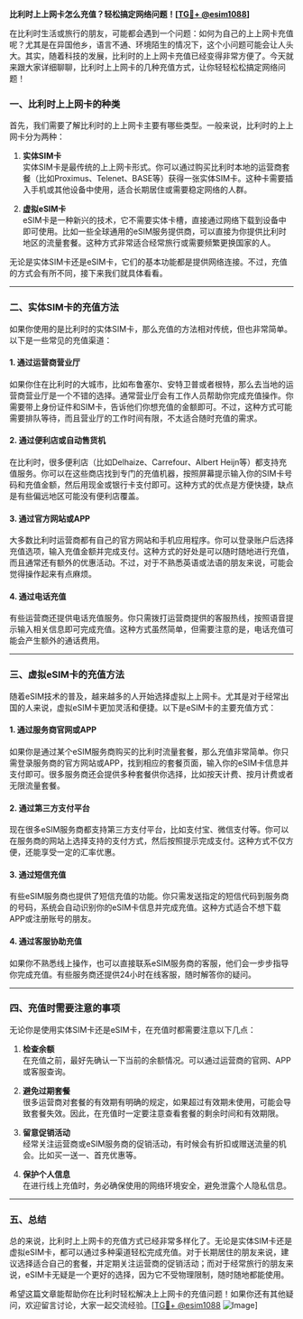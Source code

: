 **比利时上上网卡怎么充值？轻松搞定网络问题！[[TG💪+ @esim1088](https://t.me/s/esim1088)]**

在比利时生活或旅行的朋友，可能都会遇到一个问题：如何为自己的上上网卡充值呢？尤其是在异国他乡，语言不通、环境陌生的情况下，这个小问题可能会让人头大。其实，随着科技的发展，比利时的上上网卡充值已经变得非常方便了。今天就来跟大家详细聊聊，比利时上上网卡的几种充值方式，让你轻轻松松搞定网络问题！

### 一、比利时上上网卡的种类

首先，我们需要了解比利时的上上网卡主要有哪些类型。一般来说，比利时的上上网卡分为两种：

1. **实体SIM卡**  
   实体SIM卡是最传统的上上网卡形式。你可以通过购买比利时本地的运营商套餐（比如Proximus、Telenet、BASE等）获得一张实体SIM卡。这种卡需要插入手机或其他设备中使用，适合长期居住或需要稳定网络的人群。

2. **虚拟eSIM卡**  
   eSIM卡是一种新兴的技术，它不需要实体卡槽，直接通过网络下载到设备中即可使用。比如一些全球通用的eSIM服务提供商，可以直接为你提供比利时地区的流量套餐。这种方式非常适合经常旅行或需要频繁更换国家的人。

无论是实体SIM卡还是eSIM卡，它们的基本功能都是提供网络连接。不过，充值的方式会有所不同，接下来我们就具体看看。

---

### 二、实体SIM卡的充值方法

如果你使用的是比利时的实体SIM卡，那么充值的方法相对传统，但也非常简单。以下是一些常见的充值渠道：

#### 1. **通过运营商营业厅**
   如果你住在比利时的大城市，比如布鲁塞尔、安特卫普或者根特，那么去当地的运营商营业厅是一个不错的选择。通常营业厅会有工作人员帮助你完成充值操作。你需要带上身份证件和SIM卡，告诉他们你想充值的金额即可。不过，这种方式可能需要排队等待，而且营业厅的工作时间有限，不太适合随时充值的需求。

#### 2. **通过便利店或自动售货机**
   在比利时，很多便利店（比如Delhaize、Carrefour、Albert Heijn等）都支持充值服务。你可以在这些商店找到专门的充值机器，按照屏幕提示输入你的SIM卡号码和充值金额，然后用现金或银行卡支付即可。这种方式的优点是方便快捷，缺点是有些偏远地区可能没有便利店覆盖。

#### 3. **通过官方网站或APP**
   大多数比利时运营商都有自己的官方网站和手机应用程序。你可以登录账户后选择充值选项，输入充值金额并完成支付。这种方式的好处是可以随时随地进行充值，而且通常还有额外的优惠活动。不过，对于不熟悉英语或法语的朋友来说，可能会觉得操作起来有点麻烦。

#### 4. **通过电话充值**
   有些运营商还提供电话充值服务。你只需拨打运营商提供的客服热线，按照语音提示输入相关信息即可完成充值。这种方式虽然简单，但需要注意的是，电话充值可能会产生额外的通话费用。

---

### 三、虚拟eSIM卡的充值方法

随着eSIM技术的普及，越来越多的人开始选择虚拟上上网卡。尤其是对于经常出国的人来说，虚拟eSIM卡更加灵活和便捷。以下是eSIM卡的主要充值方式：

#### 1. **通过服务商官网或APP**
   如果你是通过某个eSIM服务商购买的比利时流量套餐，那么充值非常简单。你只需登录服务商的官方网站或APP，找到相应的套餐页面，输入你的eSIM卡信息并支付即可。很多服务商还会提供多种套餐供你选择，比如按天计费、按月计费或者无限流量套餐。

#### 2. **通过第三方支付平台**
   现在很多eSIM服务商都支持第三方支付平台，比如支付宝、微信支付等。你可以在服务商的网站上选择支持的支付方式，然后按照提示完成支付。这种方式不仅方便，还能享受一定的汇率优惠。

#### 3. **通过短信充值**
   有些eSIM服务商也提供了短信充值的功能。你只需发送指定的短信代码到服务商的号码，系统会自动识别你的eSIM卡信息并完成充值。这种方式适合不想下载APP或注册账号的朋友。

#### 4. **通过客服协助充值**
   如果你不熟悉线上操作，也可以直接联系eSIM服务商的客服，他们会一步步指导你完成充值。有些服务商还提供24小时在线客服，随时解答你的疑问。

---

### 四、充值时需要注意的事项

无论你是使用实体SIM卡还是eSIM卡，在充值时都需要注意以下几点：

1. **检查余额**  
   在充值之前，最好先确认一下当前的余额情况。可以通过运营商的官网、APP或客服查询。

2. **避免过期套餐**  
   很多运营商对套餐的有效期有明确的规定，如果超过有效期未使用，可能会导致套餐失效。因此，在充值时一定要注意查看套餐的剩余时间和有效期限。

3. **留意促销活动**  
   经常关注运营商或eSIM服务商的促销活动，有时候会有折扣或赠送流量的机会。比如买一送一、首充优惠等。

4. **保护个人信息**  
   在进行线上充值时，务必确保使用的网络环境安全，避免泄露个人隐私信息。

---

### 五、总结

总的来说，比利时上上网卡的充值方式已经非常多样化了。无论是实体SIM卡还是虚拟eSIM卡，都可以通过多种渠道轻松完成充值。对于长期居住的朋友来说，建议选择适合自己的套餐，并定期关注运营商的促销活动；而对于经常旅行的朋友来说，eSIM卡无疑是一个更好的选择，因为它不受物理限制，随时随地都能使用。

希望这篇文章能帮助你在比利时轻松解决上上网卡的充值问题！如果你还有其他疑问，欢迎留言讨论，大家一起交流经验。[[TG💪+ @esim1088](https://t.me/s/esim1088) ![Image](https://i.postimg.cc/4NQfJmqS/Snipaste-2025-05-13-00-14-12.png)]